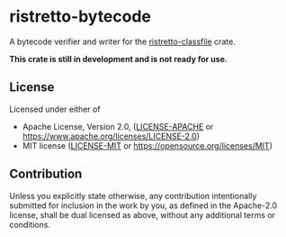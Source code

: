 # ristretto-bytecode

A bytecode verifier and writer for the [ristretto-classfile](https://github.com/Sculas/ristretto-classfile) crate.

**This crate is still in development and is not ready for use.**

## License

Licensed under either of

* Apache License, Version 2.0, ([LICENSE-APACHE](LICENSE-APACHE) or https://www.apache.org/licenses/LICENSE-2.0)
* MIT license ([LICENSE-MIT](LICENSE-MIT) or https://opensource.org/licenses/MIT)

## Contribution

Unless you explicitly state otherwise, any contribution intentionally submitted
for inclusion in the work by you, as defined in the Apache-2.0 license, shall be dual licensed as above, without any
additional terms or conditions.
